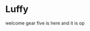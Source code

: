 # Luffy
welcome
gear five is here and it is op 
 
 
     
  
          
                                
                                      
                                                    
                                                                     
                                             
                                        
                        
            
     
 
